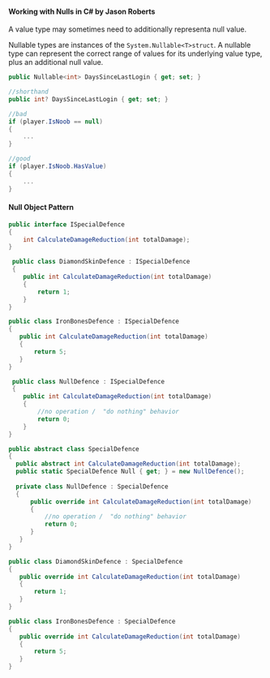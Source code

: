 #### Working with Nulls in C# by Jason Roberts ####

A value type may sometimes need to additionally representa null value.

Nullable types are instances of the ```System.Nullable<T>struct```. A nullable type can represent the correct range of values for its underlying value type, plus an additional null value.

```csharp
public Nullable<int> DaysSinceLastLogin { get; set; }

//shorthand
public int? DaysSinceLastLogin { get; set; }
```

```csharp
//bad
if (player.IsNoob == null)
{
    ...               
}

//good
if (player.IsNoob.HasValue)
{
    ...               
}
```

#### Null Object Pattern ####

```csharp
public interface ISpecialDefence
{
    int CalculateDamageReduction(int totalDamage);
}

 public class DiamondSkinDefence : ISpecialDefence
 {
    public int CalculateDamageReduction(int totalDamage)
    {
        return 1;
    }
}

public class IronBonesDefence : ISpecialDefence
{
   public int CalculateDamageReduction(int totalDamage)
   {
       return 5;
   }
}

 public class NullDefence : ISpecialDefence
 {
    public int CalculateDamageReduction(int totalDamage)
    {
        //no operation /  "do nothing" behavior
        return 0; 
    }
}
```

```csharp
public abstract class SpecialDefence
{
  public abstract int CalculateDamageReduction(int totalDamage);  
  public static SpecialDefence Null { get; } = new NullDefence();
  
  private class NullDefence : SpecialDefence
  {
      public override int CalculateDamageReduction(int totalDamage)
      {
          //no operation /  "do nothing" behavior
          return 0;
      }
   }
}

public class DiamondSkinDefence : SpecialDefence
{
   public override int CalculateDamageReduction(int totalDamage)
   {
       return 1;
   }
}

public class IronBonesDefence : SpecialDefence
{
   public override int CalculateDamageReduction(int totalDamage)
   {
       return 5;
   }
}
```
